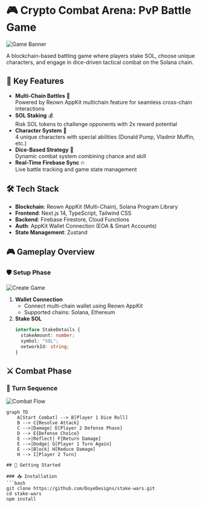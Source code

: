 # 🎮 Crypto Combat Arena: PvP Battle Game

![Game Banner](/stake-wars.logo.png)

A blockchain-based battling game where players stake SOL, choose unique characters, and engage in dice-driven tactical combat on the Solana chain.

## 🌟 Key Features
- **Multi-Chain Battles** 🔗  
  Powered by Reown AppKit multichain feature for seamless cross-chain interactions
- **SOL Staking** 💰  
  Risk SOL tokens to challenge opponents with 2x reward potential
- **Character System** 🦸  
  4 unique characters with special abilities (Donald Pump, Vladmir Muffin, etc.)
- **Dice-Based Strategy** 🎲  
  Dynamic combat system combining chance and skill
- **Real-Time Firebase Sync** 🔥  
  Live battle tracking and game state management

## 🛠 Tech Stack
- **Blockchain**: Reown AppKit (Multi-Chain), Solana Program Library
- **Frontend**: Next.js 14, TypeScript, Tailwind CSS
- **Backend**: Firebase Firestore, Cloud Functions
- **Auth**: AppKit Wallet Connection (EOA & Smart Accounts)
- **State Management**: Zustand

## 🎮 Gameplay Overview

### 🛡️ Setup Phase
![Create Game](/path/to/create-game.gif)
1. **Wallet Connection**  
   - Connect multi-chain wallet using Reown AppKit
   - Supported chains: Solana, Ethereum
2. **Stake SOL**  
   ```typescript
   interface StakeDetails {
     stakeAmount: number;
     symbol: "SOL";
     networkId: string;
   }

## ⚔️ Combat Phase

### 🔄 Turn Sequence
![Combat Flow](/path/to/combat-flow.gif)

```mermaid
graph TD
    A[Start Combat] --> B[Player 1 Dice Roll]
    B --> C{Resolve Attack}
    C -->|Damage| D[Player 2 Defense Phase]
    D --> E{Defense Choice}
    E -->|Reflect| F[Return Damage]
    E -->|Dodge| G[Player 1 Turn Again]
    E -->|Block| H[Reduce Damage]
    H --> I[Player 2 Turn]

## 🚀 Getting Started

### 📥 Installation
```bash
git clone https://github.com/DoyeDesigns/stake-wars.git
cd stake-wars
npm install